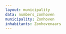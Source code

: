 ```yaml
---
layout: municipality
data: numbers_zonhoven
municipality: Zonhoven
inhabitants: Zonhovenaars
---
```

